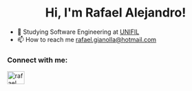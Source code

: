 <h1 align="center">Hi, I'm Rafael Alejandro!</h1>

- 🔭  Studying Software Engineering at [UNIFIL](https://unifil.br)
- 📫  How to reach me rafael.gianolla@hotmail.com

<h3 align="left">Connect with me:</h3>
<p align="left">
<a href="https://linkedin.com/in/rafael alejandro" target="blank"><img align="center" src="https://raw.githubusercontent.com/rahuldkjain/github-profile-readme-generator/master/src/images/icons/Social/linked-in-alt.svg" alt="rafael alejandro" height="30" width="40" /></a>
</p>
